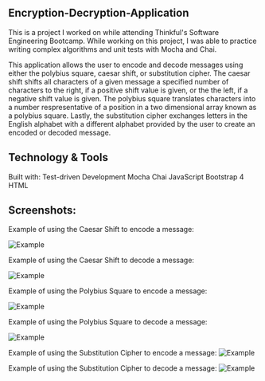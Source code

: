 ## Encryption-Decryption-Application

This is a project I worked on while attending Thinkful's Software Engineering Bootcamp. While working on this project, I was able to practice writing complex algorithms and unit tests with Mocha and Chai.

This application allows the user to encode and decode messages using either the polybius square, caesar shift, or substitution cipher. The caesar shift shifts all characters of a given message a specified number of characters to the right, if a positive shift value is given, or the the left, if a negative shift value is given. The polybius square translates characters into a number respresentative of a position in a two dimensional array known as a polybius square. Lastly, the substitution cipher exchanges letters in the English alphabet with a different alphabet provided by the user to create an encoded or decoded message.

## Technology & Tools
Built with:
Test-driven Development
Mocha
Chai
JavaScript
Bootstrap 4
HTML

## Screenshots:

 Example of using the Caesar Shift to encode a message:

![Example](https://github.com/Mona-Nabil/Encryption-Decryption-Application/assets/134805506/3b234fb3-aefa-4883-8485-4108e8845e7c)

 Example of using the Caesar Shift to decode a message:

![Example](https://github.com/Mona-Nabil/Encryption-Decryption-Application/assets/134805506/b96f72c1-fa29-439f-94c6-7f0a24f7bef1)

 Example of using the Polybius Square to encode a message:

![Example](https://github.com/Mona-Nabil/Encryption-Decryption-Application/assets/134805506/5e8c883c-4917-4f33-ab95-7d3bfca3ed3d)

  Example of using the Polybius Square to decode a message:

  ![Example](https://github.com/Mona-Nabil/Encryption-Decryption-Application/assets/134805506/f9c84bdf-aead-45a6-9763-764a20980646)

  Example of using the Substitution Cipher to encode a message:
    ![Example](https://github.com/Mona-Nabil/Encryption-Decryption-Application/assets/134805506/6d4dd84c-e042-40f5-9b22-22e48ec55313)

 Example of using the Substitution Cipher to decode a message:
   ![Example](https://github.com/Mona-Nabil/Encryption-Decryption-Application/assets/134805506/1a710de4-6440-4be8-9867-4d20253201ac)



